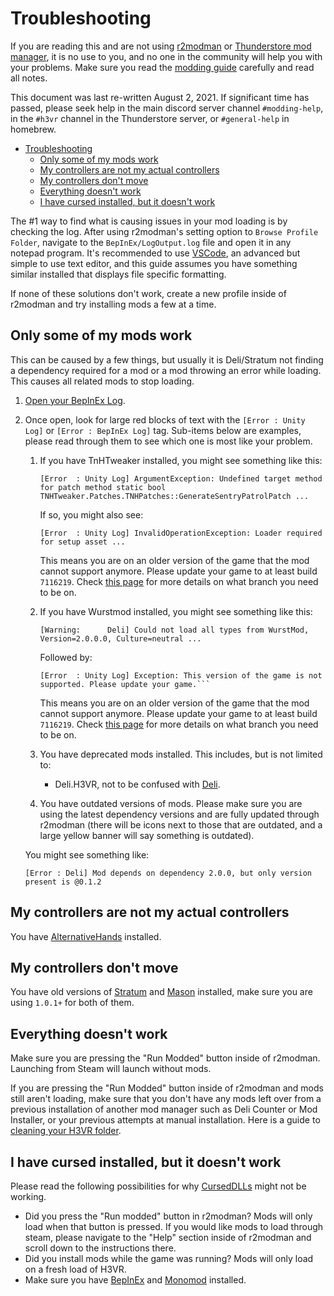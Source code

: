 # Troubleshooting

If you are reading this and are not using [r2modman](https://h3vr.thunderstore.io/package/ebkr/r2modman/) or [Thunderstore mod manager](https://www.overwolf.com/app/Thunderstore-Thunderstore_Mod_Manager), it is no use to you, and no one in the community will help you with your problems. Make sure you read the [modding guide](Getting-Started.md) carefully and read all notes.

This document was last re-written August 2, 2021. If significant time has passed, please seek help  in the main discord server channel `#modding-help`, in the `#h3vr` channel in the Thunderstore server, or `#general-help` in homebrew.

- [Troubleshooting](#troubleshooting)
  - [Only some of my mods work](#only-some-of-my-mods-work)
  - [My controllers are not my actual controllers](#my-controllers-are-not-my-actual-controllers)
  - [My controllers don't move](#my-controllers-dont-move)
  - [Everything doesn't work](#everything-doesnt-work)
  - [I have cursed installed, but it doesn't work](#i-have-cursed-installed-but-it-doesnt-work)

The #1 way to find what is causing issues in your mod loading is by checking the log. After using r2modman's setting option to `Browse Profile Folder`, navigate to the `BepInEx/LogOutput.log` file and open it in any notepad program. It's recommended to use [VSCode](https://code.visualstudio.com), an advanced but simple to use text editor, and this guide assumes you have something similar installed that displays file specific formatting.

If none of these solutions don't work, create a new profile inside of r2modman and try installing mods a few at a time.

## Only some of my mods work

This can be caused by a few things, but usually it is Deli/Stratum not finding a dependency required for a mod or a mod throwing an error while loading. This causes all related mods to stop loading.

1. [Open your BepInEx Log](BepInEx-Log.md).
2. Once open, look for large red blocks of text with the `[Error : Unity Log]` or `[Error : BepInEx Log]` tag. Sub-items below are examples, please read through them to see which one is most like your problem.
    1. If you have TnHTweaker installed, you might see something like this:

        ```log
        [Error  : Unity Log] ArgumentException: Undefined target method for patch method static bool 
        TNHTweaker.Patches.TNHPatches::GenerateSentryPatrolPatch ...
        ```

        If so, you might also see:

        ```log
        [Error  : Unity Log] InvalidOperationException: Loader required for setup asset ...
        ```

        This means you are on an older version of the game that the mod cannot support anymore. Please update your game to at least build `7116219`. Check [this page](https://steamdb.info/app/450540/depots/) for more details on what branch you need to be on.

    2. If you have Wurstmod installed, you might see something like this:

        ```log
        [Warning:      Deli] Could not load all types from WurstMod, Version=2.0.0.0, Culture=neutral ...
        ```

        Followed by:

        ```log
        [Error  : Unity Log] Exception: This version of the game is not supported. Please update your game.```
        ```

        This means you are on an older version of the game that the mod cannot support anymore. Please update your game to at least build `7116219`. Check [this page](https://steamdb.info/app/450540/depots/) for more details on what branch you need to be on.

    3. You have deprecated mods installed. This includes, but is not limited to:

        - Deli.H3VR, not to be confused with [Deli](https://h3vr.thunderstore.io/package/DeliCollective/Deli/).

    4. You have outdated versions of mods. Please make sure you are using the latest dependency versions and are fully updated through r2modman (there will be icons next to those that are outdated, and a large yellow banner will say something is outdated).

    You might see something like:

    ```log
    [Error : Deli] Mod depends on dependency 2.0.0, but only version present is @0.1.2
    ```

## My controllers are not my actual controllers

You have [AlternativeHands](https://h3vr.thunderstore.io/package/AshHat/AlternativeHands/) installed.

## My controllers don't move

You have old versions of [Stratum](https://h3vr.thunderstore.io/package/Stratum/Stratum/) and [Mason](https://h3vr.thunderstore.io/package/Stratum/Mason/) installed, make sure you are using `1.0.1+` for both of them.

## Everything doesn't work

Make sure you are pressing the "Run Modded" button inside of r2modman. Launching from Steam will launch without mods.

If you are pressing the "Run Modded" button inside of r2modman and mods still aren't loading, make sure that you don't have any mods left over from a previous installation of another mod manager such as Deli Counter or Mod Installer, or your previous attempts at manual installation. Here is a guide to [cleaning your H3VR folder](Starting-Fresh.md).

## I have cursed installed, but it doesn't work

Please read the following possibilities for why [CursedDLLs](https://h3vr.thunderstore.io/package/Potatoes/CursedDLLs/) might not be working.

- Did you press the "Run modded" button in r2modman? Mods will only load when that button is pressed. If you would like mods to load through steam, please navigate to the "Help" section inside of r2modman and scroll down to the instructions there.
- Did you install mods while the game was running? Mods will only load on a fresh load of H3VR.
- Make sure you have [BepInEx](https://h3vr.thunderstore.io/package/BepInEx/BepInExPack_H3VR/) and [Monomod](https://h3vr.thunderstore.io/package/BepInEx/MonoMod_Loader/) installed.
